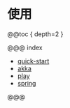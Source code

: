 # 使用

@@toc { depth=2 }

@@@ index

- [quick-start](quick-start.md)
- [akka](akka.md)
- [play](play.md)
- [spring](spring.md)

@@@

